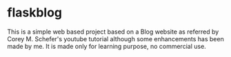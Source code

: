 # flaskblog
This is a simple web based project based on a Blog website as referred by Corey M. Schefer's youtube tutorial although some enhancements has been made by me. It is made only for learning purpose, no commercial use.
